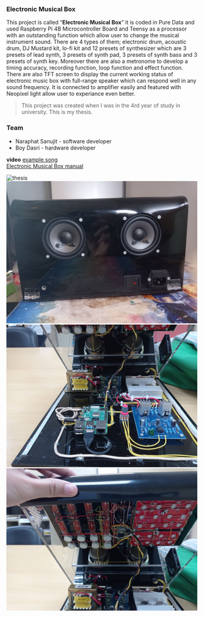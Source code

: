 ### **Electronic Musical Box** 
This project is called “**Electronic Musical Box**” it is coded in Pure Data and used Raspberry Pi 4B Microcontroller Board and Teensy as a processor with an outstanding function which allow user to change the musical instrument sound. There are 4 types of them; electronic drum, acoustic drum, DJ Mustard kit, lo-fi kit and 12 presets of synthesizer which are 3 presets of lead synth, 3 presets of synth pad, 3 presets of synth bass and 3 presets of synth key. Moreover there are also a metronome to develop a timing accuracy, recording function, loop function and effect function. There are also TFT screen to display the current working status of electronic music box with full-range speaker which can respond well in any sound frequency. It is connected to amplifier easily and featured with Neopixel light allow user to experiance even better.

> This project was created when I was in the 4rd year of study in university.
> This is my thesis.

### Team

- Naraphat Sanujit - software developer
- Boy Dasri - hardware developer

**video**
<a href="https://www.youtube.com/watch?v=bfX7xHXtXdI&feature=youtu.be">example song</a><br /> 
<a href="https://youtu.be/VczBrq8gNLs">Electronic Musical Box manual</a>



<img src="/picture/project-pic.JPG" alt="thesis" width="500">
<img src="/picture/back-view.jpg" alt="thesis" width="500">
<img src="/picture/bottom-circuit.jpg" alt="thesis" width="500">
<img src="/picture/top-circuit.jpg" alt="thesis" width="500">

